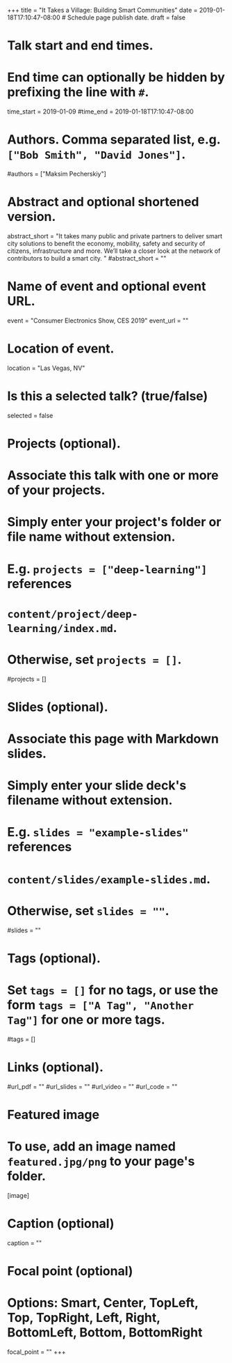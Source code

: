 +++
title = "It Takes a Village: Building Smart Communities"
date = 2019-01-18T17:10:47-08:00  # Schedule page publish date.
draft = false

# Talk start and end times.
#   End time can optionally be hidden by prefixing the line with `#`.
time_start = 2019-01-09
#time_end = 2019-01-18T17:10:47-08:00

# Authors. Comma separated list, e.g. `["Bob Smith", "David Jones"]`.
#authors = ["Maksim Pecherskiy"]

# Abstract and optional shortened version.
abstract_short = "It takes many public and private partners to deliver smart city solutions to benefit the economy, mobility, safety and security of citizens, infrastructure and more. We’ll take a closer look at the network of contributors to build a smart city. "
#abstract_short = ""

# Name of event and optional event URL.
event = "Consumer Electronics Show, CES 2019"
event_url = ""

# Location of event.
location = "Las Vegas, NV"

# Is this a selected talk? (true/false)
selected = false

# Projects (optional).
#   Associate this talk with one or more of your projects.
#   Simply enter your project's folder or file name without extension.
#   E.g. `projects = ["deep-learning"]` references
#   `content/project/deep-learning/index.md`.
#   Otherwise, set `projects = []`.
#projects = []

# Slides (optional).
#   Associate this page with Markdown slides.
#   Simply enter your slide deck's filename without extension.
#   E.g. `slides = "example-slides"` references
#   `content/slides/example-slides.md`.
#   Otherwise, set `slides = ""`.
#slides = ""

# Tags (optional).
#   Set `tags = []` for no tags, or use the form `tags = ["A Tag", "Another Tag"]` for one or more tags.
#tags = []

# Links (optional).
#url_pdf = ""
#url_slides = ""
#url_video = ""
#url_code = ""
#
# Featured image
# To use, add an image named `featured.jpg/png` to your page's folder.
[image]
  # Caption (optional)
  caption = ""

  # Focal point (optional)
  # Options: Smart, Center, TopLeft, Top, TopRight, Left, Right, BottomLeft, Bottom, BottomRight
  focal_point = ""
+++
